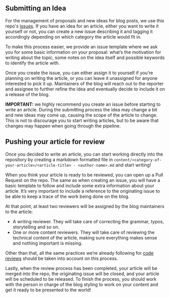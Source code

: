 ## Submitting an Idea

For the management of proposals and new ideas for blog posts, we use this repo's [issues](/issues). If you have an idea for an article, either you want to write it yourself or not, you can create a new issue describing it and tagging it accordingly depending on which category the article would fit in.

To make this process easier, we provide an issue template where we ask you for some basic information on your proposal: what’s the motivation for writing about the topic, some notes on the idea itself and possible keywords to identify the article with.

Once you create the issue, you can either assign it to yourself if you’re planning on writing the article, or you can leave it unassigned for anyone interested to pick it up. Maintainers of the blog will reach out to the reporter and assignee to further refine the idea and eventually decide to include it on a release of the blog.

**IMPORTANT:** we highly recommend you create an issue before starting to write an article. During the submitting process the idea may change a bit and new ideas may come up, causing the scope of the article to change. This is not to discourage you to start writing articles, but to be aware that changes may happen when going through the pipeline.


## Pushing your article for review

Once you decided to write an article, you can start working directly into the repository by creating a markdown formatted file in `content/<category-of-your-article>/<article-title> - <author-name>.md` and start writing!

When you think your article is ready to be reviewed, you can open up a Pull Request on the repo. The same as when creating an issue, you will have a basic template to follow and include some extra information about your article. It’s very important to include a reference to the originating issue to be able to keep a trace of the work being done on the blog.

At that point, at least two reviewers will be assigned by the blog maintainers to the article:
  - A writing reviewer. They will take care of correcting the grammar, typos, storytelling and so on.
  - One or more content reviewers. They will take care of reviewing the technical content of the article, making sure everything makes sense and nothing important is missing.

Other than that, all the same practices we’re already following for [code reviews](https://github.com/rootstrap/tech-guides/tree/master/code-review) should be taken into account on this process.

Lastly, when the review process has been completed, your article will be merged into the repo, the originating issue will be closed, and your article will be scheduled to be released. To finish the process, you should work with the person in charge of the blog styling to work on your content and get it ready to be presented to the world!
